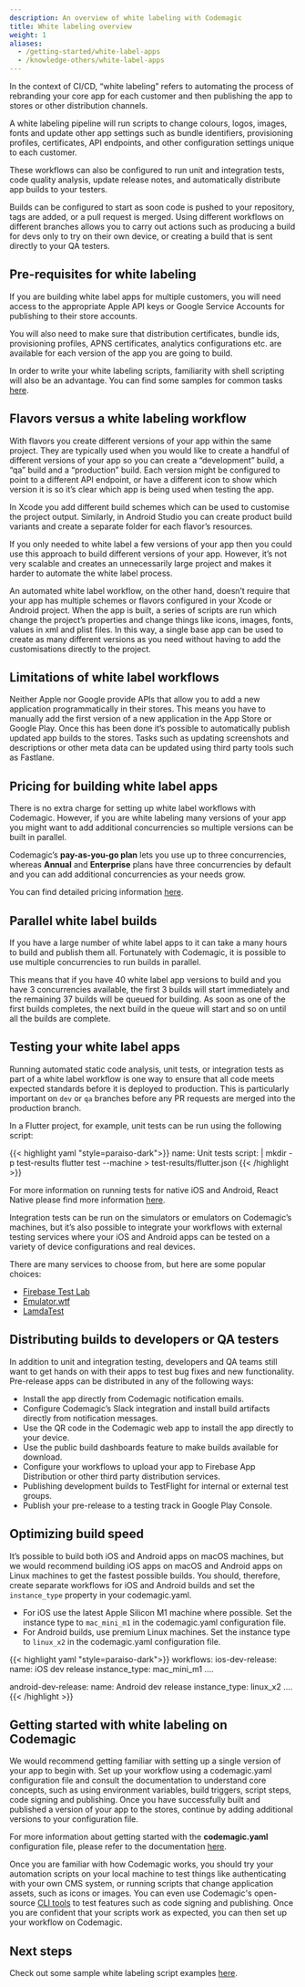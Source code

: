 ```yaml
---
description: An overview of white labeling with Codemagic
title: White labeling overview
weight: 1
aliases:
  - /getting-started/white-label-apps
  - /knowledge-others/white-label-apps
---
```


In the context of CI/CD, “white labeling” refers to automating the process of rebranding your core app for each customer and then publishing the app to stores or other distribution channels. 

A white labeling pipeline will run scripts to change colours, logos, images, fonts and update other app settings such as bundle identifiers, provisioning profiles, certificates, API endpoints, and other configuration settings unique to each customer. 

These workflows can also be configured to run unit and integration tests, code quality analysis, update release notes, and automatically distribute app builds to your testers. 

Builds can be configured to start as soon code is pushed to your repository, tags are added, or a pull request is merged. Using different workflows on different branches allows you to carry out actions such as producing a build for devs only to try on their own device, or creating a build that is sent directly to your QA testers.

## Pre-requisites for white labeling

If you are building white label apps for multiple customers, you will need access to the appropriate Apple API keys or Google Service Accounts for publishing to their store accounts. 

You will also need to make sure that distribution certificates, bundle ids, provisioning profiles, APNS certificates, analytics configurations etc. are available for each version of the app you are going to build. 

In order to write your white labeling scripts, familiarity with shell scripting will also be an advantage. You can find some samples for common tasks [here](./white-label-scripts/).

## Flavors versus a white labeling workflow

With flavors you create different versions of your app within the same project. They are typically used when you would like to create a handful of different versions of your app so you can create   a “development” build, a “qa” build and a “production” build. Each version might be configured to point to a different API endpoint, or have a different icon to show which version it is so it’s clear which app is being used when testing the app.

In Xcode you add different build schemes which can be used to customise the project output. Similarly, in Android Studio you can create product build variants and create a separate folder for each flavor’s resources.

If you only needed to white label a few versions of your app then you could use this approach to build different versions of your app. However, it’s not very scalable and creates an unnecessarily large project and makes it harder to automate the white label process.

An automated white label workflow,  on the other hand, doesn’t require that your app has multiple schemes or flavors configured in your Xcode or Android project. When the app is built, a series of scripts are run which change the project’s properties and change things like icons, images, fonts, values in xml and plist files. In this way, a single base app can be used to create as many different versions as you need without having to add the customisations directly to the project.



## Limitations of white label workflows

Neither Apple nor Google provide APIs that allow you to add a new application programmatically in their stores. This means you have to manually add the first version of a new application in the App Store or Google Play. Once this has been done it’s possible to automatically publish updated app builds to the stores. Tasks such as updating screenshots and descriptions or other meta data can be updated using third party tools such as Fastlane.

## Pricing for building white label apps

There is no extra charge for setting up white label workflows with Codemagic. However, if you are white labeling many versions of your app you might want to add additional concurrencies so multiple versions can be built in parallel. 

Codemagic’s **pay-as-you-go plan** lets you use up to three concurrencies, whereas **Annual** and **Enterprise** plans have three concurrencies by default and you can add additional concurrencies as your needs grow. 

You can find detailed pricing information [here](https://docs.codemagic.io/billing/pricing/).

## Parallel white label builds

If you have a large number of white label apps to it can take a many hours to build and publish them all. Fortunately with Codemagic, it is possible to use multiple concurrencies to run builds in parallel. 

This means that if you have 40 white label app versions to build and you have 3 concurrencies available, the first 3 builds will start immediately and the remaining 37 builds will be queued for building. As soon as one of the first builds completes, the next build in the queue will start and so on until all the builds are complete.

## Testing your white label apps

Running automated static code analysis, unit tests, or integration tests as part of a white label workflow is one way to ensure that all code meets expected standards before it is deployed to production. This is particularly important on `dev` or `qa` branches before any PR requests are merged into the production branch. 

In a Flutter project, for example, unit tests can be run using the following script:

{{< highlight yaml "style=paraiso-dark">}}
  name: Unit tests
    script: | 
      mkdir -p test-results
      flutter test --machine > test-results/flutter.json
{{< /highlight >}}

For more information on running tests for native iOS and Android, React Native please find more information [here](../yaml-testing/testing/).

Integration tests can be run on the simulators or emulators on Codemagic’s machines, but it’s also possible to integrate your workflows with external testing services where your iOS and Android apps can be tested on a variety of device configurations and real devices. 

There are many services to choose from, but here are some popular choices:

- [Firebase Test Lab](https://docs.codemagic.io/yaml-testing/firebase-test-lab/)
- [Emulator.wtf](https://docs.codemagic.io/yaml-testing/emulator-wtf/)
- [LamdaTest](https://docs.codemagic.io/integrations/lambdatest-integration/)

## Distributing builds to developers or QA testers

In addition to unit and integration testing, developers and QA teams still want to get hands on with their apps to test bug fixes and new functionality. Pre-release apps can be distributed in any of the following ways:

- Install the app directly from Codemagic notification emails.
- Configure Codemagic’s Slack integration and install build artifacts directly from notification messages.
- Use the QR code in the Codemagic web app to install the app directly to your device.
- Use the public build dashboards feature to make builds available for download.
- Configure your workflows to upload your app to Firebase App Distribution or other third party distribution services.
- Publishing development builds to TestFlight for internal or external test groups.
- Publish your pre-release to a testing track in Google Play Console.

## Optimizing build speed

It’s possible to build both iOS and Android apps on macOS machines, but we would recommend building iOS apps on macOS and Android apps on Linux machines to get the fastest possible builds. You should, therefore, create separate workflows for iOS and Android builds and set the `instance_type` property in your codemagic.yaml. 

- For iOS use the latest Apple Silicon M1 machine where possible. Set the instance type to `mac_mini_m1` in the codemagic.yaml configuration file.
- For Android builds, use premium Linux machines. Set the instance type to `linux_x2` in the codemagic.yaml configuration file.

{{< highlight yaml "style=paraiso-dark">}}
workflows:
  ios-dev-release:
    name: iOS dev release
    instance_type: mac_mini_m1
  ....

  android-dev-release:
    name: Android dev release
    instance_type: linux_x2
  ....
  {{< /highlight >}}

## Getting started with white labeling on Codemagic

We would recommend getting familiar with setting up a single version of your app to begin with. Set up your workflow using a codemagic.yaml configuration file and consult the documentation to understand core concepts, such as using environment variables, build triggers, script steps, code signing and publishing. Once you have successfully built and published a version of your app to the stores, continue by adding additional versions to your configuration file. 

For more information about getting started with the **codemagic.yaml** configuration file, please refer to the documentation [here](../yaml/yaml-getting-started/).

Once you are familiar with how Codemagic works, you should try your automation scripts on your local machine to test things like authenticating with your own CMS system, or running scripts that change application assets, such as icons or images. You can even use Codemagic's open-source [CLI tools](https://github.com/codemagic-ci-cd/cli-tools) to test features such as code signing and publishing. Once you are confident that your scripts work as expected, you can then set up your workflow on Codemagic.

## Next steps

Check out some sample white labeling script examples [here](./white-label-scripts/).